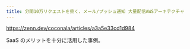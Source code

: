 ```yaml
---
title: 分間10万リクエストを捌く、メール/プッシュ通知 大量配信AWSアーキテクチャ
---
```


https://zenn.dev/coconala/articles/a3a5e33cd1d984

SaaS のメリットを十分に活用した事例。

